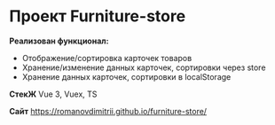 # Проект Furniture-store

**Реализован функционал:**

- Отображение/сортировка карточек товаров
- Хранение/изменение данных карточек, сортировки через store
- Хранение данных карточек, сортировки в localStorage

**СтекЖ**
Vue 3, Vuex, TS

**Сайт**
https://romanovdimitrii.github.io/furniture-store/
